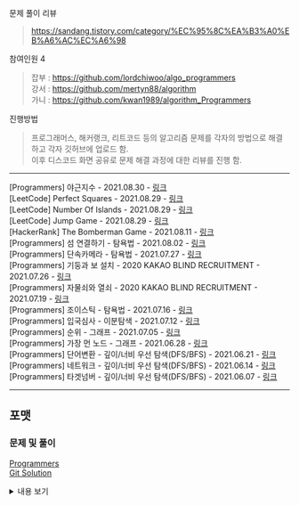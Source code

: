문제 풀이 리뷰  
> https://sandang.tistory.com/category/%EC%95%8C%EA%B3%A0%EB%A6%AC%EC%A6%98

참여인원 4
> 잡부 : https://github.com/lordchiwoo/algo_programmers  
> 강서 : https://github.com/mertyn88/algorithm  
> 가니 : https://github.com/kwan1989/algorithm_Programmers

진행방법
> 프로그래머스, 해커랭크, 리트코드 등의 알고리즘 문제를 각자의 방법으로 해결하고 각자 깃허브에 업로드 함.  
> 이후 디스코드 화면 공유로 문제 해결 과정에 대한 리뷰를 진행 함. 

---
[Programmers] 야근지수 - 2021.08.30 - [링크](https://sandang.tistory.com/35?category=491892)    
[LeetCode] Perfect Squares - 2021.08.29 - [링크](https://sandang.tistory.com/34?category=491892)    
[LeetCode] Number Of Islands - 2021.08.29 - [링크](https://sandang.tistory.com/33?category=491892)    
[LeetCode] Jump Game - 2021.08.29 - [링크](https://sandang.tistory.com/32?category=491892)    
[HackerRank] The Bomberman Game - 2021.08.11 - [링크](https://sandang.tistory.com/31?category=491892)    
[Programmers] 섬 연결하기 - 탐욕법 - 2021.08.02 - [링크](https://sandang.tistory.com/30?category=491892)    
[Programmers] 단속카메라 - 탐욕법 - 2021.07.27 - [링크](https://sandang.tistory.com/29?category=491892)    
[Programmers] 기둥과 보 설치 - 2020 KAKAO BLIND RECRUITMENT - 2021.07.26 - [링크](https://sandang.tistory.com/28?category=491892)    
[Programmers] 자물쇠와 열쇠 - 2020 KAKAO BLIND RECRUITMENT - 2021.07.19 - [링크](https://sandang.tistory.com/27?category=491892)    
[Programmers] 조이스틱 - 탐욕법 - 2021.07.16 - [링크](https://sandang.tistory.com/26?category=491892)    
[Programmers] 입국심사 - 이분탐색 - 2021.07.12 - [링크](https://sandang.tistory.com/25?category=491892)    
[Programmers] 순위 - 그래프 - 2021.07.05 - [링크](https://sandang.tistory.com/24?category=491892)    
[Programmers] 가장 먼 노드 - 그래프 - 2021.06.28 - [링크](https://sandang.tistory.com/23?category=491892)    
[Programmers] 단어변환 - 깊이/너비 우선 탐색(DFS/BFS) - 2021.06.21 - [링크](https://sandang.tistory.com/22?category=491892)    
[Programmers] 네트워크 - 깊이/너비 우선 탐색(DFS/BFS) - 2021.06.14 - [링크](https://sandang.tistory.com/21?category=491892)  
[Programmers] 타겟넘버 - 깊이/너비 우선 탐색(DFS/BFS) - 2021.06.07 - [링크](https://sandang.tistory.com/20?category=491892)    

---

## 포맷
### 문제 및 풀이
[Programmers]()  
[Git Solution]()  

<details markdown="1">
  <summary>내용 보기</summary>

### 문제내용
````

````
|n|results|return|  
|---|---|---|  
|5|[[4, 3], [4, 2], [3, 2], [1, 2], [2, 5]]|2|  

### 풀이과정
##### 초기구상
1.

##### 진행하며 수정된 내용  
 - 

##### 최종형태
1. 

##### 실행결과
    테스트 1 〉   통과 (0.11ms, 52.2MB)  

</details>

